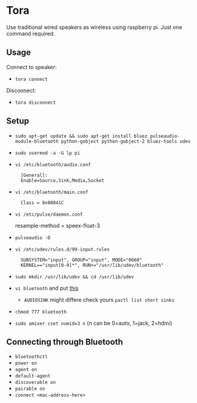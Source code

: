 Tora
====

Use traditional wired speakers as wireless using raspberry pi. Just one command
required.

Usage
-----

Connect to speaker:

* `tora connect`

Disconnect:

* `tora disconnect`

Setup
-----

* `sudo apt-get update && sudo apt-get install bluez pulseaudio-module-bluetooth python-gobject python-gobject-2 bluez-tools udev`
* `sudo usermod -a -G lp pi`
* `vi /etc/bluetooth/audio.conf`

        [General]:
        Enable=Source,Sink,Media,Socket

* `vi /etc/bluetooth/main.conf`

        Class = 0x00041C

* `vi /etc/pulse/daemon.conf`

    resample-method = speex-float-3

* `pulseaudio -D`
* `vi /etc/udev/rules.d/99-input.rules`

        SUBSYSTEM="input", GROUP="input", MODE="0660"
        KERNEL=="input[0-9]*", RUN+="/usr/lib/udev/bluetooth"

* `sudo mkdir /usr/lib/udev && cd /usr/lib/udev`
* `vi bluetooth` and put [this](https://gist.github.com/vipul-sharma20/8798c31c1dfd80f60fe129e67897fcaf)
    * `AUDIOSINK` might differe check yours `pactl list short sinks`
* `chmod 777 bluetooth`
* `sudo amixer cset numid=3 n` (n can be 0=auto, 1=jack, 2=hdmi)

Connecting through Bluetooth
----------------------------

* `bluetoothctl`
* `power on`
* `agent on`
* `default-agent`
* `discoverable on`
* `pairable on`
* `connect <mac-address-here>`

